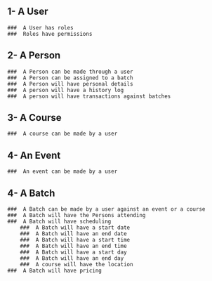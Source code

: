 ## 1- A User
	###  A User has roles
	###  Roles have permissions

## 2- A Person
	###  A Person can be made through a user
	###  A Person can be assigned to a batch
	###  A Person will have personal details
	###  A person will have a history log
	###  A person will have transactions against batches

## 3- A Course
	###  A course can be made by a user

## 4- An Event
	###  An event can be made by a user

## 4- A Batch
	###  A Batch can be made by a user against an event or a course
	###  A Batch will have the Persons attending
	###  A Batch will have scheduling
		###  A Batch will have a start date
		###  A Batch will have an end date
		###  A Batch will have a start time
		###  A Batch will have an end time
		###  A Batch will have a start day
		###  A Batch will have an end day
		###  A course will have the location
	###  A Batch will have pricing
